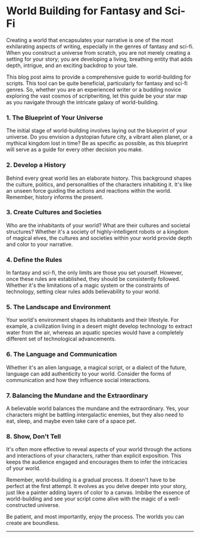 # World Building for Fantasy and Sci-Fi 

Creating a world that encapsulates your narrative is one of the most exhilarating aspects of writing, especially in the genres of fantasy and sci-fi. When you construct a universe from scratch, you are not merely creating a setting for your story; you are developing a living, breathing entity that adds depth, intrigue, and an exciting backdrop to your tale. 

This blog post aims to provide a comprehensive guide to world-building for scripts. This tool can be quite beneficial, particularly for fantasy and sci-fi genres. So, whether you are an experienced writer or a budding novice exploring the vast cosmos of scriptwriting, let this guide be your star map as you navigate through the intricate galaxy of world-building. 

### 1. **The Blueprint of Your Universe**

The initial stage of world-building involves laying out the blueprint of your universe. Do you envision a dystopian future city, a vibrant alien planet, or a mythical kingdom lost in time? Be as specific as possible, as this blueprint will serve as a guide for every other decision you make.

### 2. **Develop a History**

Behind every great world lies an elaborate history. This background shapes the culture, politics, and personalities of the characters inhabiting it. It's like an unseen force guiding the actions and reactions within the world. Remember, history informs the present. 

### 3. **Create Cultures and Societies**

Who are the inhabitants of your world? What are their cultures and societal structures? Whether it's a society of highly-intelligent robots or a kingdom of magical elves, the cultures and societies within your world provide depth and color to your narrative.

### 4. **Define the Rules**

In fantasy and sci-fi, the only limits are those you set yourself. However, once these rules are established, they should be consistently followed. Whether it's the limitations of a magic system or the constraints of technology, setting clear rules adds believability to your world.

### 5. **The Landscape and Environment**

Your world's environment shapes its inhabitants and their lifestyle. For example, a civilization living in a desert might develop technology to extract water from the air, whereas an aquatic species would have a completely different set of technological advancements.

### 6. **The Language and Communication**

Whether it's an alien language, a magical script, or a dialect of the future, language can add authenticity to your world. Consider the forms of communication and how they influence social interactions.

### 7. **Balancing the Mundane and the Extraordinary**

A believable world balances the mundane and the extraordinary. Yes, your characters might be battling intergalactic enemies, but they also need to eat, sleep, and maybe even take care of a space pet.

### 8. **Show, Don't Tell**

It's often more effective to reveal aspects of your world through the actions and interactions of your characters, rather than explicit exposition. This keeps the audience engaged and encourages them to infer the intricacies of your world.

Remember, world-building is a gradual process. It doesn't have to be perfect at the first attempt. It evolves as you delve deeper into your story, just like a painter adding layers of color to a canvas. Imbibe the essence of world-building and see your script come alive with the magic of a well-constructed universe.

Be patient, and most importantly, enjoy the process. The worlds you can create are boundless. 

---

